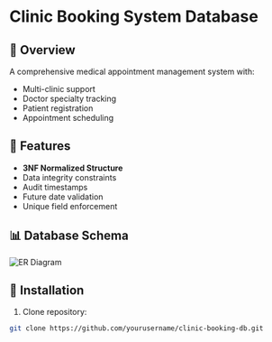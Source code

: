 # Clinic Booking System Database

## 🏥 Overview
A comprehensive medical appointment management system with:
- Multi-clinic support
- Doctor specialty tracking
- Patient registration
- Appointment scheduling

## 🔑 Features
- **3NF Normalized Structure**
- Data integrity constraints
- Audit timestamps
- Future date validation
- Unique field enforcement

## 📊 Database Schema
![ER Diagram](erd.png)

## 🚀 Installation
1. Clone repository:
```bash
git clone https://github.com/yourusername/clinic-booking-db.git